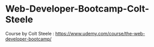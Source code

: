 # Web-Developer-Bootcamp-Colt-Steele
Course by Colt Steele : https://www.udemy.com/course/the-web-developer-bootcamp/ 
